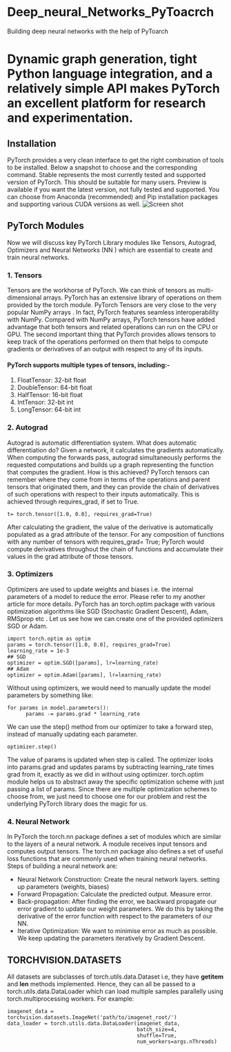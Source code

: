 # Deep_neural_Networks_PyToacrch
Building deep neural networks with the help of PyToarch
# Dynamic graph generation, tight Python language integration, and a relatively simple API makes PyTorch an excellent platform for research and experimentation.

## Installation
PyTorch provides a very clean interface to get the right combination of tools to be installed. Below a snapshot to choose and the corresponding command. Stable represents the most currently tested and supported version of PyTorch. This should be suitable for many users. Preview is available if you want the latest version, not fully tested and supported. You can choose from Anaconda (recommended) and Pip installation packages and supporting various CUDA versions as well.
![Screen shot](https://miro.medium.com/max/1400/1*fDlRnTbbi8_j82iw0VqxPw.png)

## PyTorch Modules
Now we will discuss key PyTorch Library modules like Tensors, Autograd, Optimizers and Neural Networks (NN ) which are essential to create and train neural networks.

### 1. Tensors
Tensors are the workhorse of PyTorch. We can think of tensors as multi-dimensional arrays. PyTorch has an extensive library of operations on them provided by the torch module. PyTorch Tensors are very close to the very popular NumPy arrays . In fact, PyTorch features seamless interoperability with NumPy. Compared with NumPy arrays, PyTorch tensors have added advantage that both tensors and related operations can run on the CPU or GPU. The second important thing that PyTorch provides allows tensors to keep track of the operations performed on them that helps to compute gradients or derivatives of an output with respect to any of its inputs.
#### PyTorch supports multiple types of tensors, including:-
1. FloatTensor: 32-bit float
2. DoubleTensor: 64-bit float
3. HalfTensor: 16-bit float
4. IntTensor: 32-bit int
5. LongTensor: 64-bit int

### 2. Autograd
Autograd is automatic differentiation system. What does automatic differentiation do? Given a network, it calculates the gradients automatically. When computing the forwards pass, autograd simultaneously performs the requested computations and builds up a graph representing the function that computes the gradient.
How is this achieved?
PyTorch tensors can remember where they come from in terms of the operations and parent tensors that originated them, and they can provide the chain of derivatives of such operations with respect to their inputs automatically. This is achieved through requires_grad, if set to True.
```
t= torch.tensor([1.0, 0.0], requires_grad=True)
```
After calculating the gradient, the value of the derivative is automatically populated as a grad attribute of the tensor. For any composition of functions with any number of tensors with requires_grad= True; PyTorch would compute derivatives throughout the chain of functions and accumulate their values in the grad attribute of those tensors.

### 3. Optimizers
Optimizers are used to update weights and biases i.e. the internal parameters of a model to reduce the error. Please refer to my another article for more details.
PyTorch has an torch.optim package with various optimization algorithms like SGD (Stochastic Gradient Descent), Adam, RMSprop etc .
Let us see how we can create one of the provided optimizers SGD or Adam.
```
import torch.optim as optim
params = torch.tensor([1.0, 0.0], requires_grad=True)
learning_rate = 1e-3
## SGD
optimizer = optim.SGD([params], lr=learning_rate)
## Adam
optimizer = optim.Adam([params], lr=learning_rate)
```
Without using optimizers, we would need to manually update the model parameters by something like:
 ```
 for params in model.parameters(): 
       params -= params.grad * learning_rate
```
We can use the step() method from our optimizer to take a forward step, instead of manually updating each parameter.
```
optimizer.step()
```
The value of params is updated when step is called. The optimizer looks into params.grad and updates params by subtracting learning_rate times grad from it, exactly as we did in without using optimizer.
torch.optim module helps us to abstract away the specific optimization scheme with just passing a list of params. Since there are multiple optimization schemes to choose from, we just need to choose one for our problem and rest the underlying PyTorch library does the magic for us.

### 4. Neural Network
In PyTorch the torch.nn package defines a set of modules which are similar to the layers of a neural network. A module receives input tensors and computes output tensors. The torch.nn package also defines a set of useful loss functions that are commonly used when training neural networks.
Steps of building a neural network are:
* Neural Network Construction: Create the neural network layers. setting up parameters (weights, biases)
* Forward Propagation: Calculate the predicted output. Measure error.
* Back-propagation: After finding the error, we backward propagate our error gradient to update our weight parameters. We do this by taking the derivative of the error function with respect to the parameters of our NN.
* Iterative Optimization: We want to minimise error as much as possible. We keep updating the parameters iteratively by Gradient Descent.


## TORCHVISION.DATASETS
All datasets are subclasses of torch.utils.data.Dataset i.e, they have __getitem__ and __len__ methods implemented. Hence, they can all be passed to a torch.utils.data.DataLoader which can load multiple samples parallelly using torch.multiprocessing workers. For example:
```
imagenet_data = torchvision.datasets.ImageNet('path/to/imagenet_root/')
data_loader = torch.utils.data.DataLoader(imagenet_data,
                                          batch_size=4,
                                          shuffle=True,
                                          num_workers=args.nThreads)
```


